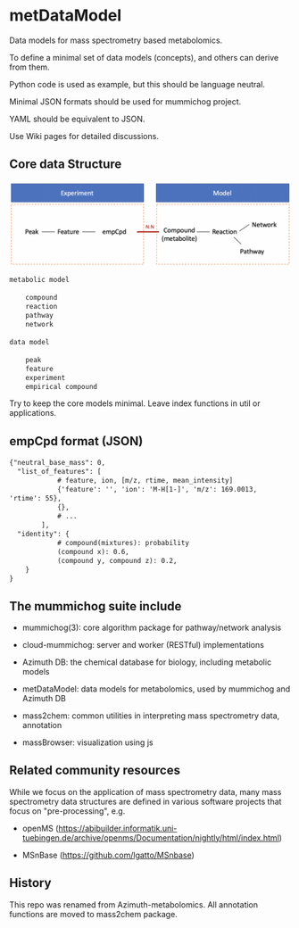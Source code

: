 # metDataModel

Data models for mass spectrometry based metabolomics.

To define a minimal set of data models (concepts), and others can derive from them.

Python code is used as example, but this should be language neutral.

Minimal JSON formats should be used for mummichog project.

YAML should be equivalent to JSON.

Use Wiki pages for detailed discussions.


## Core data Structure

![Core data Structure](docs/datastru.png)

    metabolic model

        compound
        reaction
        pathway
        network

    data model
        
        peak
        feature
        experiment
        empirical compound

Try to keep the core models minimal. 
Leave index functions in util or applications.

## empCpd format (JSON)
 
    {"neutral_base_mass": 0, 
      "list_of_features": [
                # feature, ion, [m/z, rtime, mean_intensity]
                {'feature': '', 'ion': 'M-H[1-]', 'm/z': 169.0013, 'rtime': 55},
                {},
                # ...
            ],
      "identity": {
                # compound(mixtures): probability
                (compound x): 0.6,
                (compound y, compound z): 0.2,
        }
    }


## The mummichog suite include

* mummichog(3): core algorithm package for pathway/network analysis

* cloud-mummichog: server and worker (RESTful) implementations

* Azimuth DB: the chemical database for biology, including metabolic models

* metDataModel: data models for metabolomics, used by mummichog and Azimuth DB

* mass2chem: common utilities in interpreting mass spectrometry data, annotation

* massBrowser: visualization using js


## Related community resources

While we focus on the application of mass spectrometry data, 
many mass spectrometry data structures are defined in various software projects that focus on "pre-processing", e.g.

- openMS (https://abibuilder.informatik.uni-tuebingen.de/archive/openms/Documentation/nightly/html/index.html)

- MSnBase (https://github.com/lgatto/MSnbase)


## History

This repo was renamed from Azimuth-metabolomics. All annotation functions are moved to mass2chem package.